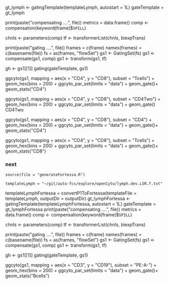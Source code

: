 gt_lymph <-
    gatingTemplate(templateLymph, autostart = 1L)
    gateTemplate = gt_lymph
    
print(paste("compensating ....", file))
metrics = data.frame()
comp <- compensation(keyword(frame)$`SPILL`)

chnls <- parameters(comp)
tf <- transformerList(chnls, biexpTrans)

print(paste("gating ....", file))
frames = c(frame)
names(frames) = c(basename(file))
fs =  as(frames, "flowSet")
gs1 <- GatingSet(fs)
gs1 <- compensate(gs1, comp)
gs1 <- transform(gs1, tf)

gh <- gs1[[1]]
gating(gateTemplate, gs1)

ggcyto(gs1,
       mapping = aes(x = "CD4", y = "CD8"),
       subset = "Tcells") +
    geom_hex(bins = 200) + ggcyto_par_set(limits = "data") + geom_gate()+ geom_stats("CD4")

ggcyto(gs1,
       mapping = aes(x = "CD4", y = "CD8"),
       subset = "CD4Two") +
    geom_hex(bins = 200) + ggcyto_par_set(limits = "data") + geom_gate()
CD4Two

ggcyto(gs1,
       mapping = aes(x = "CD4", y = "CD8"),
       subset = "CD4") +
    geom_hex(bins = 200) + ggcyto_par_set(limits = "data") + geom_gate()+ geom_stats("CD4")

ggcyto(gs1,
       mapping = aes(x = "CD4", y = "CD8"),
       subset = "Tcells") +
    geom_hex(bins = 200) + ggcyto_par_set(limits = "data") + geom_gate()+ geom_stats("CD8")

### next
    source(file = "generateFortessa.R")

    templateLymph = "~/git/auto-fcs/explore/openCyto/lymph.dev.LSR.f.txt"
templateLymphFortessa = convertP1ToFortessa(templateFile = templateLymph, outputDir = outputDir)
    gt_lymphFortessa <-
  gatingTemplate(templateLymphFortessa, autostart = 1L)
    gateTemplate = gt_lymphFortessa
print(paste("compensating ....", file))
metrics = data.frame()
comp <- compensation(keyword(frame)$`SPILL`)

chnls <- parameters(comp)
tf <- transformerList(chnls, biexpTrans)

print(paste("gating ....", file))
frames = c(frame)
names(frames) = c(basename(file))
fs =  as(frames, "flowSet")
gs1 <- GatingSet(fs)
gs1 <- compensate(gs1, comp)
gs1 <- transform(gs1, tf)

gh <- gs1[[1]]
gating(gateTemplate, gs1)

 ggcyto(gs1,
              mapping = aes(x = "CD3", y = "CD19"),
              subset = "PE-A-") +
    geom_hex(bins = 200) + ggcyto_par_set(limits = "data") + geom_gate()+ geom_stats("Bcells")